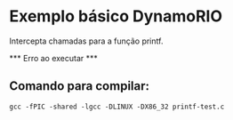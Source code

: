 # Exemplo básico DynamoRIO

Intercepta chamadas para a função printf.

*** Erro ao executar ***

## Comando para compilar:

`gcc -fPIC -shared -lgcc -DLINUX -DX86_32 printf-test.c`

